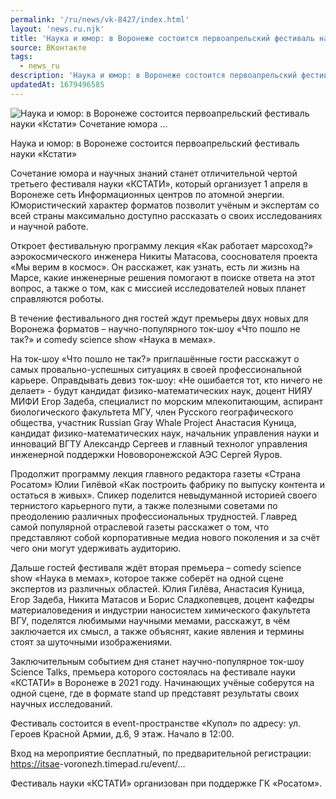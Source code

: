 ```yaml
---
permalink: '/ru/news/vk-8427/index.html'
layout: 'news.ru.njk'
title: 'Наука и юмор: в Воронеже состоится первоапрельский фестиваль науки «Кстати»    Сочетание юмора …'
source: ВКонтакте
tags:
  - news_ru
description: 'Наука и юмор: в Воронеже состоится первоапрельский фестиваль науки «Кстати»    Сочетание юмора …'
updatedAt: 1679496585
---
```

![Наука и юмор: в Воронеже состоится первоапрельский фестиваль науки «Кстати»    Сочетание юмора …](https://sun9-79.userapi.com/impg/b41AMsPQdfMXHvl16-TBGRQypN_ocP17uqdkNA/zVHH1gOI4KM.jpg?size=510x510&quality=95&sign=2b6c4cae3fa87f93a4c9e5928599fc23&c_uniq_tag=w7Lb588F9MEFbx_c5e6WQcufkyPNW1XqDnkFLdVRJYE&type=album)

Наука и юмор: в Воронеже состоится первоапрельский фестиваль науки «Кстати»

Сочетание юмора и научных знаний станет отличительной чертой третьего фестиваля науки «КСТАТИ», который организует 1 апреля в Воронеже сеть Информационных центров по атомной энергии. Юмористический характер форматов позволит учёным и экспертам со всей страны максимально доступно рассказать о своих исследованиях и научной работе.

Откроет фестивальную программу лекция «Как работает марсоход?» аэрокосмического инженера Никиты Матасова, сооснователя проекта «Мы верим в космос». Он расскажет, как узнать, есть ли жизнь на Марсе, какие инженерные решения помогают в поиске ответа на этот вопрос, а также о том, как с миссией исследователей новых планет справляются роботы.

В течение фестивального дня гостей ждут премьеры двух новых для Воронежа форматов – научно-популярного ток-шоу «Что пошло не так?» и сomedy science show «Наука в мемах».

На ток-шоу «Что пошло не так?» приглашённые гости расскажут о самых провально-успешных ситуациях в своей профессиональной карьере. Оправдывать девиз ток-шоу: «Не ошибается тот, кто ничего не делает» - будут кандидат физико-математических наук, доцент НИЯУ МИФИ Егор Задеба, специалист по морским млекопитающим, аспирант биологического факультета МГУ, член Русского географического общества, участник Russian Gray Whale Project Анастасия Куница, кандидат физико-математических наук, начальник управления науки и инноваций ВГТУ Александр Сергеев и главный технолог управления инженерной поддержки Нововоронежской АЭС Сергей Яуров.

Продолжит программу лекция главного редактора газеты «Страна Росатом» Юлии Гилёвой «Как построить фабрику по выпуску контента и остаться в живых». Спикер поделится невыдуманной историей своего тернистого карьерного пути, а также полезными советами по преодолению различных профессиональных трудностей. Главред самой популярной отраслевой газеты расскажет о том, что представляют собой корпоративные медиа нового поколения и за счёт чего они могут удерживать аудиторию.

Дальше гостей фестиваля ждёт вторая премьера – comedy science show «Наука в мемах», которое также соберёт на одной сцене экспертов из различных областей. Юлия Гилёва, Анастасия Куница, Егор Задеба, Никита Матасов и Борис Сладкопевцев, доцент кафедры материаловедения и индустрии наносистем химического факультета ВГУ, поделятся любимыми научными мемами, расскажут, в чём заключается их смысл, а также объяснят, какие явления и термины стоят за шуточными изображениями.

Заключительным событием дня станет научно-популярное ток-шоу Science Talks, премьера которого состоялась на фестивале науки «КСТАТИ» в Воронеже в 2021 году. Начинающих учёные соберутся на одной сцене, где в формате stand up представят результаты своих научных исследований.

Фестиваль состоится в event-пространстве «Купол» по адресу: ул. Героев Красной Армии, д.6, 9 этаж. Начало в 12:00.

Вход на мероприятие бесплатный, по предварительной регистрации: [https://itsae](https://itsae)-voronezh.timepad.ru/event/…

Фестиваль науки «КСТАТИ» организован при поддержке ГК «Росатом».
